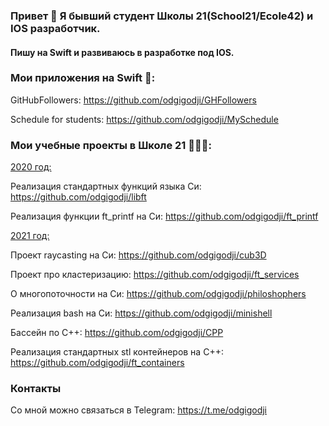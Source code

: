 ### Привет 👋 Я бывший студент Школы 21(School21/Ecole42) и IOS разработчик.
#### Пишу на Swift и развиваюсь в разработке под IOS.

### Мои приложения на Swift 📱:
GitHubFollowers: https://github.com/odgigodji/GHFollowers

Schedule for students: https://github.com/odgigodji/MySchedule

<!-- List of characters from Rick and Morty: https://github.com/odgigodji/RickAndMorty -->

<!-- Chose models in AR: https://github.com/odgigodji/ModelPickerApp -->

### Мои учебные проекты в Школе 21 👨🏼‍💻:

 <ins> 2020 год: </ins>

Реализация стандартных функций языка Си: https://github.com/odgigodji/libft

Реализация функции ft_printf на Си: https://github.com/odgigodji/ft_printf

 <ins> 2021 год: </ins>

Проект raycasting на Cи: https://github.com/odgigodji/cub3D

Проект про кластеризацию: https://github.com/odgigodji/ft_services

О многопоточности на Си: https://github.com/odgigodji/philoshophers

Реализация bash на Си: https://github.com/odgigodji/minishell

Бассейн по С++: https://github.com/odgigodji/CPP

Реализация стандартных stl контейнеров на С++: https://github.com/odgigodji/ft_containers

### Контакты
Со мной можно связаться в Telegram: https://t.me/odgigodji
<!-- Instagram: @nikitaevvv -->
